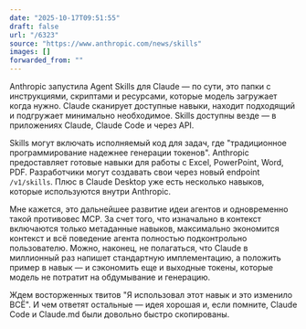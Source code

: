 ```yaml
---
date: "2025-10-17T09:51:55"
draft: false
url: "/6323"
source: "https://www.anthropic.com/news/skills"
images: []
forwarded_from: ""
---
```


Anthropic запустила Agent Skills для Claude — по сути, это папки с инструкциями, скриптами и ресурсами, которые модель загружает когда нужно. Claude сканирует доступные навыки, находит подходящий и подгружает минимально необходимое. Skills доступны везде — в приложениях Claude, Claude Code и через API.

Skills могут включать исполняемый код для задач, где "традиционное программирование надежнее генерации токенов". Anthropic предоставляет готовые навыки для работы с Excel, PowerPoint, Word, PDF. Разработчики могут создавать свои через новый endpoint `/v1/skills`. Плюс в Claude Desktop уже есть несколько навыков, которые используются внутри Anthropic.

Мне кажется, это дальнейшее развитие идеи агентов и одновременно такой противовес MCP. За счет того, что изначально в контекст включаются только метаданные навыков, максимально экономится контекст и всё поведение агента полностью подконтрольно пользователю. Можно, наконец, не полагаться, что Claude в миллионный раз напишет стандартную имплементацию, а положить пример в навык — и сэкономить еще и выходные токены, которые модель не потратит на обдумывание и генерацию.

Ждем восторженных твитов "Я использовал этот навык и это изменило ВСЁ". И чем ответят остальные — идея хорошая и, если помните, Claude Code и Claude.md были довольно быстро скопированы.